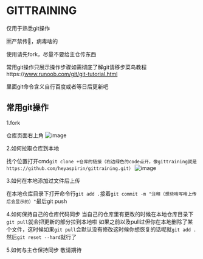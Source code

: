 # GITTRAINING

仅用于熟悉git操作

🈲严禁传🐎，病毒啥的

使用请先fork，尽量不要给主仓传东西

常用git操作只展示操作步骤如需彻底了解git请移步菜鸟教程https://www.runoob.com/git/git-tutorial.html

里面git命令含义自行百度或者等日后更新吧

## 常用git操作

1.fork

仓库页面右上角
![image](https://user-images.githubusercontent.com/105794142/180171208-e381aa95-39cb-46a3-8aff-edc179ba1373.png)


2.如何拉取仓库到本地

找个位置打开cmd`git clone +仓库的链接（右边绿色的code点开，像gittraining就是https://github.com/heyaspirin/gittraining.git）`
![image](https://user-images.githubusercontent.com/105794142/180171401-100424bb-6a82-433c-923d-d1d037baa247.png)


3.如何在本地添加过文件后上传

在本地仓库目录下打开命令行`git add .`接着`git commit -m "注释（想些啥写啥上传后会显示的）"`最后git push

4.如何保持自己的仓库代码同步
当自己的仓库里有更改的时候在本地仓库目录下`git pull`就会把更新的部分拉到本地啦
如果之前以及pull过但你在本地删除了某个文件，这时候如果`git pull`会默认没有修改这时候你想恢复的话呢就`git add .`然后`git reset --hard`就行了

5.如何与主仓保持同步
敬请期待

